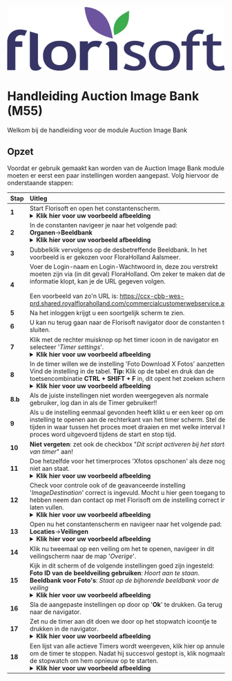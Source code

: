<img src="../../fslogo.png">

# Handleiding Auction Image Bank (M55)

Welkom bij de handleiding voor de module Auction Image Bank
## Opzet

Voordat er gebruik gemaakt kan worden van de Auction Image Bank module moeten er eerst een paar instellingen worden aangepast. Volg hiervoor de onderstaande stappen:

|Stap|Uitleg|
|:--|:--|
|**1**|Start Florisoft en open het constantenscherm.<details><summary><b>Klik hier voor uw voorbeeld afbeelding</b></summary><img src=".Beeldbank_Handleiding_NL/media/image1.png"></details>|
|**2**|In de constanten navigeer je naar het volgende pad:<br>**Organen**→**Beeldbank**<details><summary><b>Klik hier voor uw voorbeeld afbeelding</b></summary><img src=".Beeldbank_Handleiding_NL/media/image2.png"></details>|
|**3**|Dubbelklik vervolgens op de desbetreffende Beeldbank. In het voorbeeld is er gekozen voor FloraHolland Aalsmeer.|
|**4**|Voer de Login-naam en Login-Wachtwoord in, deze zou verstrekt moeten zijn via (in dit geval) FloraHolland. Om zeker te maken dat de informatie klopt, kan je de URL gegeven volgen.<br><br>Een voorbeeld van zo'n URL is:  https://ccx-cbb-wes-prd.shared.royalfloraholland.com/commercialcustomerwebservice.asmx|
|**5**|Na het inloggen krijgt u een soortgelijk scherm te zien.|
|**6**|U kan nu terug gaan naar de Florisoft navigator door de constanten te sluiten.|
|**7**|Klik met de rechter muisknop op het timer icoon in de navigator en selecteer '*Timer settings*'.<details><summary><b>Klik hier voor uw voorbeeld afbeelding</b></summary><img src=".Beeldbank_Handleiding_NL/media/image3.png"></details>|
|**8**|In de timer willen we de instelling 'Foto Download X Fotos' aanzetten. Vind de instelling in de tabel. **Tip:** Klik op de tabel en druk dan de toetsencombinatie **CTRL + SHIFT +  F** in, dit opent het zoeken scherm.<details><summary><b>Klik hier voor uw voorbeeld afbeelding</b></summary><img src=".Beeldbank_Handleiding_NL/media/image16.png"></details>|
|**8.b**|Als de juiste instellingen niet worden weergegeven als normale gebruiker, log dan in als de Timer gebruiker!!|
|**9**|Als u de instelling eenmaal gevonden heeft klikt u er een keer op om de instelling te openen aan de rechterkant van het timer scherm. Stel de tijden in waar tussen het proces moet draaien en met welke interval het proces word uitgevoerd tijdens de start en stop tijd.|
|**10**|**Niet vergeten**: zet ook de checkbox "*Dit script activeren bij het starten van timer*" aan!|
|**11**|Doe hetzelfde voor het timerproces 'Xfotos opschonen' als deze nog niet aan staat.<details><summary><b>Klik hier voor uw voorbeeld afbeelding</b></summary><img src=".Beeldbank_Handleiding_NL/media/image6.png"></details>|
|**12**|Check voor controle ook of de geavanceerde instelling '*ImageDestination*' correct is ingevuld. Mocht u hier geen toegang toe hebben neem dan contact op met Florisoft om de instelling correct in te laten vullen.<details><summary><b>Klik hier voor uw voorbeeld afbeelding</b></summary><img src=".Beeldbank_Handleiding_NL/media/image8.png"></details>|
|**13**|Open nu het constantenscherm en navigeer naar het volgende pad: <br> **Locaties**→**Veilingen**<details><summary><b>Klik hier voor uw voorbeeld afbeelding</b></summary><img src=".Beeldbank_Handleiding_NL/media/image11.png"></details>|
|**14**|Klik nu tweemaal op een veiling om het te openen, navigeer in dit veilingscherm naar de map '*Overige*'.|
|**15**|Kijk in dit scherm of de volgende instellingen goed zijn ingesteld:<br>**Foto ID van de beeldveiling gebruiken**: *Hoort aan te staan*. <br>**Beeldbank voor Foto's**: *Staat op de bijhorende beeldbank voor de veiling*<details><summary><b>Klik hier voor uw voorbeeld afbeelding</b></summary><img src=".Beeldbank_Handleiding_NL/media/image11.png"></details>|
|**16**|Sla de aangepaste instellingen op door op '**Ok**' te drukken. Ga terug naar de navigator.|
|**17**|Zet nu de timer aan dit doen we door op het stopwatch icoontje te drukken in de navigator.<details><summary><b>Klik hier voor uw voorbeeld afbeelding</b></summary><img src=".Beeldbank_Handleiding_NL/media/image12.png"></details>|
|**18**|Een lijst van alle actieve Timers wordt weergeven, klik hier op annuleren om de timer te stoppen. Nadat hij succesvol gestopt is, klik nogmaals op de stopwatch om hem opnieuw op te starten.<details><summary><b>Klik hier voor uw voorbeeld afbeelding</b></summary><img src=".Beeldbank_Handleiding_NL/media/image13.png"></details>|
